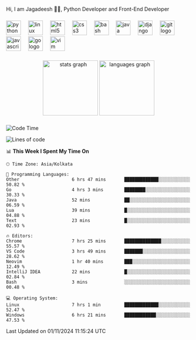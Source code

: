 <p align="left">Hi, I am Jagadeesh 👾👾, Python Developer and Front-End Developer </p>

###

<div align="left">
  <img src="https://cdn.jsdelivr.net/gh/devicons/devicon/icons/python/python-original.svg" height="40" alt="python logo"  />
  <img width="12" />
  <img src="https://cdn.jsdelivr.net/gh/devicons/devicon/icons/linux/linux-original.svg" height="40" alt="linux logo"  />
  <img width="12" />
  <img src="https://cdn.jsdelivr.net/gh/devicons/devicon/icons/html5/html5-original.svg" height="40" alt="html5 logo"  />
  <img width="12" />
  <img src="https://cdn.jsdelivr.net/gh/devicons/devicon/icons/css3/css3-original.svg" height="40" alt="css3 logo"  />
  <img width="12" />
  <img src="https://cdn.jsdelivr.net/gh/devicons/devicon/icons/bash/bash-original.svg" height="40" alt="bash logo"  />
  <img width="12" />
  <img src="https://cdn.jsdelivr.net/gh/devicons/devicon/icons/java/java-original.svg" height="40" alt="java logo"  />
  <img width="12" />
  <img src="https://cdn.jsdelivr.net/gh/devicons/devicon/icons/django/django-plain.svg" height="40" alt="django logo"  />
  <img width="12" />
  <img src="https://cdn.jsdelivr.net/gh/devicons/devicon/icons/git/git-original.svg" height="40" alt="git logo"  />
  <img width="12" />
  <img src="https://cdn.jsdelivr.net/gh/devicons/devicon/icons/javascript/javascript-original.svg" height="40" alt="javascript logo"  />
  <img width="12" />
  <img src="https://cdn.jsdelivr.net/gh/devicons/devicon/icons/go/go-original.svg" height="40" alt="go logo"  />
  <img width="12" />
  <img src="https://cdn.jsdelivr.net/gh/devicons/devicon/icons/vim/vim-original.svg" height="40" alt="vim logo"  />
</div>

###

<div align="center">
  <img src="https://github-readme-stats.vercel.app/api?username=JagadeeshKEEE&hide_title=false&hide_rank=false&show_icons=true&include_all_commits=true&count_private=true&disable_animations=false&theme=dracula&locale=en&hide_border=false&order=1" height="150" alt="stats graph"  />
  <img src="https://github-readme-stats.vercel.app/api/top-langs?username=JagadeeshKEEE&locale=en&hide_title=false&layout=compact&card_width=320&langs_count=5&theme=dracula&hide_border=false&order=2" height="150" alt="languages graph"  />
</div>

###
<!--START_SECTION:waka-->
![Code Time](http://img.shields.io/badge/Code%20Time-368%20hrs%2043%20mins-blue)

![Lines of code](https://img.shields.io/badge/From%20Hello%20World%20I%27ve%20Written-970%20lines%20of%20code-blue)

📊 **This Week I Spent My Time On** 

```text
🕑︎ Time Zone: Asia/Kolkata

💬 Programming Languages: 
Other                    6 hrs 47 mins       █████████████░░░░░░░░░░░░   50.82 % 
Go                       4 hrs 3 mins        ████████░░░░░░░░░░░░░░░░░   30.33 % 
Java                     52 mins             ██░░░░░░░░░░░░░░░░░░░░░░░   06.59 % 
Lua                      39 mins             █░░░░░░░░░░░░░░░░░░░░░░░░   04.88 % 
Text                     23 mins             █░░░░░░░░░░░░░░░░░░░░░░░░   02.93 % 

🔥 Editors: 
Chrome                   7 hrs 25 mins       ██████████████░░░░░░░░░░░   55.57 % 
VS Code                  3 hrs 49 mins       ███████░░░░░░░░░░░░░░░░░░   28.62 % 
Neovim                   1 hr 40 mins        ███░░░░░░░░░░░░░░░░░░░░░░   12.49 % 
IntelliJ IDEA            22 mins             █░░░░░░░░░░░░░░░░░░░░░░░░   02.84 % 
Bash                     3 mins              ░░░░░░░░░░░░░░░░░░░░░░░░░   00.48 % 

💻 Operating System: 
Linux                    7 hrs 1 min         █████████████░░░░░░░░░░░░   52.47 % 
Windows                  6 hrs 21 mins       ████████████░░░░░░░░░░░░░   47.53 % 
```


 Last Updated on 01/11/2024 11:15:24 UTC
<!--END_SECTION:waka-->
